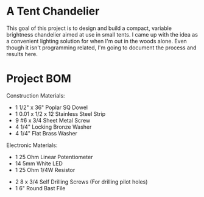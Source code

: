 # A Tent Chandelier #

This goal of this project is to design and build a compact, variable brightness
chandelier aimed at use in small tents. I came up with the idea as a convenient
lighting solution for when I'm out in the woods alone. Even though it isn't
programming related, I'm going to document the process and results here. 

# Project BOM #

Construction Materials:

* 1		1/2" x 36" Poplar SQ Dowel
* 1		0.01 x 1/2 x 12 Stainless Steel Strip
* 9		#6 x 3/4 Sheet Metal Screw
* 4		1/4" Locking Bronze Washer
* 4		1/4" Flat Brass Washer

Electronic Materials:

* 1		25 Ohm Linear Potentiometer
* 14	5mm White LED
* 1		25 Ohm 1/4W Resistor

<!-- Tools -->
* 2		8 x 3/4 Self Drilling Screws (For drilling pilot holes)
* 1		6" Round Bast File

<!-- Idea for the LED globe: Solder the LED leads to sanded paper clips, then
join with solder and electrical tape. Finally, bend the LEDs into a hemisphere.
-->


<!-- EOF -->
